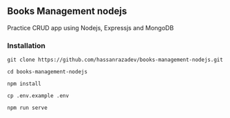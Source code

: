 ## Books Management nodejs
Practice CRUD app using Nodejs, Expressjs and MongoDB

### Installation
```
git clone https://github.com/hassanrazadev/books-management-nodejs.git
```
```
cd books-management-nodejs
```
```
npm install
```
```
cp .env.example .env
```
```
npm run serve
```
